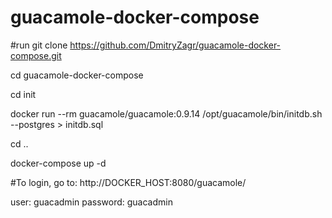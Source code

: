 # guacamole-docker-compose

#run
git clone https://github.com/DmitryZagr/guacamole-docker-compose.git

cd guacamole-docker-compose

cd init 

docker run --rm guacamole/guacamole:0.9.14 /opt/guacamole/bin/initdb.sh --postgres > initdb.sql

cd ..

docker-compose up -d




#To login, go to:
http://DOCKER_HOST:8080/guacamole/

user: 	  guacadmin
password: guacadmin
